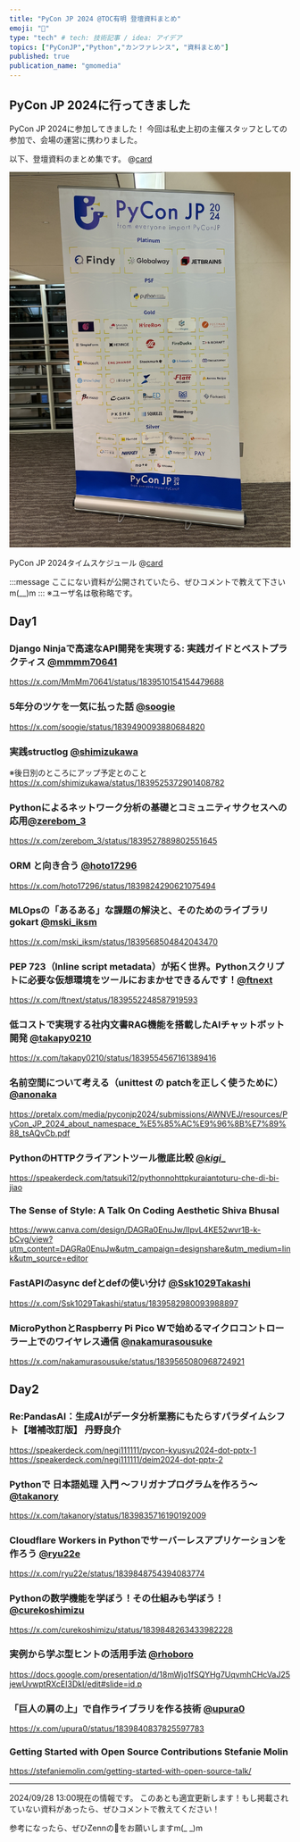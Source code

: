 ```yaml
---
title: "PyCon JP 2024 @TOC有明 登壇資料まとめ"
emoji: "📣"
type: "tech" # tech: 技術記事 / idea: アイデア
topics: ["PyConJP","Python","カンファレンス", "資料まとめ"]
published: true
publication_name: "gmomedia"
---
```


## PyCon JP 2024に行ってきました
PyCon JP 2024に参加してきました！
今回は私史上初の主催スタッフとしての参加で、会場の運営に携わりました。

以下、登壇資料のまとめ集です。
@[card](https://2024.pycon.jp/ja)

![スポンサー一覧の写真](/images/203c0f97ae98b9/1.jpg)

PyCon JP 2024タイムスケジュール
@[card](https://2024.pycon.jp/ja/timetable/day1)


:::message
ここにない資料が公開されていたら、ぜひコメントで教えて下さいm(__)m
:::
※ユーザ名は敬称略です。

## Day1
### Django Ninjaで高速なAPI開発を実現する: 実践ガイドとベストプラクティス [@mmmm70641](https://x.com/mmmm70641)
https://x.com/MmMm70641/status/1839510154154479688


### 5年分のツケを一気に払った話 [@soogie](https://x.com/soogie)
https://x.com/soogie/status/1839490093880684820


### 実践structlog [@shimizukawa](https://x.com/shimizukawa)
※後日別のところにアップ予定とのこと
https://x.com/shimizukawa/status/1839525372901408782


### Pythonによるネットワーク分析の基礎とコミュニティサクセスへの応用[@zerebom_3](https://x.com/zerebom_3)
https://x.com/zerebom_3/status/1839527889802551645


### ORM と向き合う [@hoto17296](https://x.com/hoto17296)
https://x.com/hoto17296/status/1839824290621075494


### MLOpsの「あるある」な課題の解決と、そのためのライブラリgokart [@mski_iksm](https://x.com/mski_iksm)
https://x.com/mski_iksm/status/1839568504842043470


### PEP 723（Inline script metadata）が拓く世界。Pythonスクリプトに必要な仮想環境をツールにおまかせできるんです！[@ftnext](https://x.com/ftnext)
https://x.com/ftnext/status/1839552248587919593


### 低コストで実現する社内文書RAG機能を搭載したAIチャットボット開発 [@takapy0210](https://x.com/takapy0210)
https://x.com/takapy0210/status/1839554567161389416


### 名前空間について考える（unittest の patchを正しく使うために） [@anonaka](https://x.com/anonaka)
https://pretalx.com/media/pyconjp2024/submissions/AWNVEJ/resources/PyCon_JP_2024_about_namespace_%E5%85%AC%E9%96%8B%E7%89%88_tsAQvCb.pdf

### PythonのHTTPクライアントツール徹底比較 [@_kigi__](https://x.com/_kigi__/status/1839451591528886567)
https://speakerdeck.com/tatsuki12/pythonnohttpkuraiantoturu-che-di-bi-jiao


### The Sense of Style: A Talk On Coding Aesthetic Shiva Bhusal
https://www.canva.com/design/DAGRa0EnuJw/lIpvL4KE52wvr1B-k-bCvg/view?utm_content=DAGRa0EnuJw&utm_campaign=designshare&utm_medium=link&utm_source=editor


### FastAPIのasync defとdefの使い分け [@Ssk1029Takashi](https://x.com/Ssk1029Takashi)
https://x.com/Ssk1029Takashi/status/1839582980093988897


### MicroPythonとRaspberry Pi Pico Wで始めるマイクロコントローラー上でのワイヤレス通信 [@nakamurasousuke](https://x.com/nakamurasousuke)
https://x.com/nakamurasousuke/status/1839565080968724921



## Day2
### Re:PandasAI：生成AIがデータ分析業務にもたらすパラダイムシフト【増補改訂版】 丹野良介
https://speakerdeck.com/negi111111/pycon-kyusyu2024-dot-pptx-1
https://speakerdeck.com/negi111111/deim2024-dot-pptx-2


### Pythonで 日本語処理 入門 〜フリガナプログラムを作ろう〜 [@takanory](https://x.com/takanory)
https://x.com/takanory/status/1839835716190192009


### Cloudflare Workers in Pythonでサーバーレスアプリケーションを作ろう [@ryu22e](https://x.com/ryu22e)
https://x.com/ryu22e/status/1839848754394083774


### Pythonの数学機能を学ぼう！その仕組みも学ぼう！ [@curekoshimizu](https://x.com/curekoshimizu)
https://x.com/curekoshimizu/status/1839848263433982228


### 実例から学ぶ型ヒントの活用手法 [@rhoboro](https://twitter.com/rhoboro)
https://docs.google.com/presentation/d/18mWjo1fSQYHg7UqvmhCHcVaJ25jewUvwptRXcEI3DkI/edit#slide=id.p


### 「巨人の肩の上」で自作ライブラリを作る技術 [@upura0](https://x.com/upura0)
https://x.com/upura0/status/1839840837825597783


### Getting Started with Open Source Contributions Stefanie Molin
https://stefaniemolin.com/getting-started-with-open-source-talk/

-----

2024/09/28 13:00現在の情報です。
このあとも適宜更新します！もし掲載されていない資料があったら、ぜひコメントで教えてください！

参考になったら、ぜひZennの💖をお願いしますm(_ _)m
